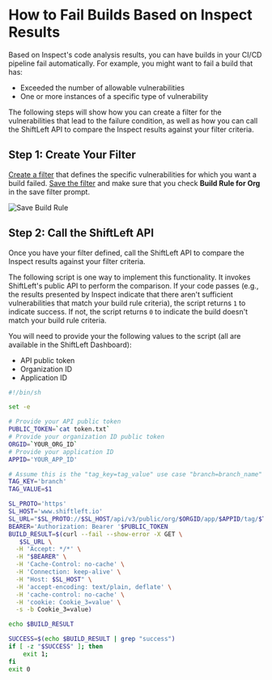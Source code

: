 # How to Fail Builds Based on Inspect Results

Based on Inspect's code analysis results, you can have builds in your CI/CD pipeline fail automatically. For example, you might want to fail a build that has:

* Exceeded the number of allowable vulnerabilities
* One or more instances of a specific type of vulnerability

The following steps will show how you can create a filter for the vulnerabilities that lead to the failure condition, as well as how you can call the ShiftLeft API to compare the Inspect results against your filter criteria.

## Step 1: Create Your Filter

[Create a filter](/using-inspect-protect/using-dashboard/filter-results.md#creating-a-filter) that defines the specific vulnerabilities for which you want a build failed. [Save the filter](/using-inspect-protect/using-dashboard/filter-results.md#saving-a-filter) and make sure that you check **Build Rule for Org** in the save filter prompt.

![Save Build Rule](/using-inspect-protect/using-dashboard/img/build-rule.jpg)

## Step 2: Call the ShiftLeft API

Once you have your filter defined, call the ShiftLeft API to compare the Inspect results against your filter criteria.

The following script is one way to implement this functionality. It invokes ShiftLeft's public API to perform the comparison. If your code passes (e.g., the results presented by Inspect indicate that there aren't sufficient vulnerabilities that match your build rule criteria), the script returns `1` to indicate success. If not, the script returns `0` to indicate the build doesn't match your build rule criteria.

You will need to provide your the following values to the script (all are available in the ShiftLeft Dashboard):

* API public token
* Organization ID
* Application ID

```bash
#!/bin/sh

set -e

# Provide your API public token
PUBLIC_TOKEN=`cat token.txt`
# Provide your organization ID public token
ORGID=`YOUR_ORG_ID`
# Provide your application ID
APPID='YOUR_APP_ID'

# Assume this is the "tag_key=tag_value" use case "branch=branch_name"
TAG_KEY='branch'
TAG_VALUE=$1

SL_PROTO='https'
SL_HOST='www.shiftleft.io'
SL_URL="$SL_PROTO://$SL_HOST/api/v3/public/org/$ORGID/app/$APPID/tag/$TAG_KEY/$TAG_VALUE/build"
BEARER='Authorization: Bearer '$PUBLIC_TOKEN
BUILD_RESULT=$(curl --fail --show-error -X GET \
   $SL_URL \
  -H 'Accept: */*' \
  -H "$BEARER" \
  -H 'Cache-Control: no-cache' \
  -H 'Connection: keep-alive' \
  -H "Host: $SL_HOST" \
  -H 'accept-encoding: text/plain, deflate' \
  -H 'cache-control: no-cache' \
  -H 'cookie: Cookie_3=value' \
  -s -b Cookie_3=value)

echo $BUILD_RESULT

SUCCESS=$(echo $BUILD_RESULT | grep "success")
if [ -z "$SUCCESS" ]; then
    exit 1;
fi
exit 0
```
